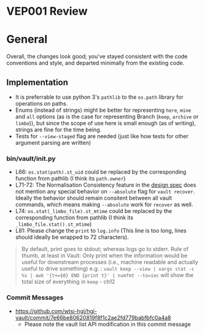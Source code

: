 # VEP001 Review


# General

Overall, the changes look good; you've stayed consistent with the code conventions and style, and departed minimally from the existing code.

## Implementation

* It is preferrable to use python 3's `pathlib` to the `os.path` library for operations on paths.
* Enums (instead of strings) might be better for representing `here`, `mine` and `all` options (as is the case for representing Branch (`keep`, `archive` or `limbo`)), but since the scope of use here is small enough (as of writing), strings are fine for the time being.
* Tests for `--view-staged` flag are needed (just like how tests for other argument parsing are written)


### bin/vault/__init__.py

* L66:  `os.stat(path).st_uid` could be replaced by the corresponding function from pathlib (I think its `path.owner`)
* L71-72: The Normalisation Consistency feature in the [design spec](https://github.com/wtsi-hgi/hgi-vault/blob/feature/recover-ux/doc/dev/vep/002-ViewUX/design.md) does not mention any special behavior on `--absolute` flag for `vault recover`. Ideally the behavior should remain consitent between all vault commands, which means making `--absolute` work for `recover` as well.
* L74: `os.stat(_limbo_file).st_mtime` could be replaced by the corresponding function from pathlib (I think its `_limbo_file.stat().st_mtime`)
* L81: Please change the `print` to `log.info` (This line is too long, lines should ideally be wrapped to 72 characters). 
  


> By default, print goes to stdout; whereas logs go to stderr. Rule of thumb, at least in Vault: Only print when the information would be useful for downstream processes (i.e., machine readable and actually useful to drive something)
> e.g. :
`vault keep --view | xargs stat -c %s | awk '{t+=$0} END {print t}' | numfmt --to=iec`
 will show the total size of everything in `keep` - ch12


### Commit Messages

* https://github.com/wtsi-hgi/hgi-vault/commit/7e66be80620819f8f1c2ae2fd779babfbfc0a4a8
  - Please note the vault list API  modification in this commit message

  


